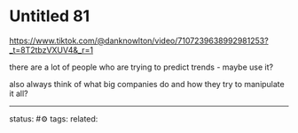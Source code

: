 # Untitled 81
https://www.tiktok.com/@danknowlton/video/7107239638992981253?_t=8T2tbzVXUV4&_r=1

there are a lot of people who are trying to predict trends - maybe use it? 

also always think of what big companies do and how they try to manipulate it all?

--- 
status: #⚙️ 
tags: 
related: 